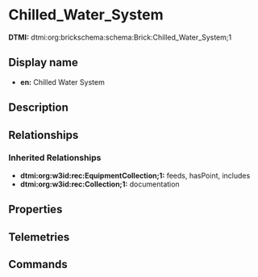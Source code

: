 # Chilled_Water_System
**DTMI:** dtmi:org:brickschema:schema:Brick:Chilled_Water_System;1
## Display name
- **en:** Chilled Water System
## Description
## Relationships
### Inherited Relationships
* **dtmi:org:w3id:rec:EquipmentCollection;1:** feeds, hasPoint, includes
* **dtmi:org:w3id:rec:Collection;1:** documentation
## Properties
## Telemetries
## Commands
